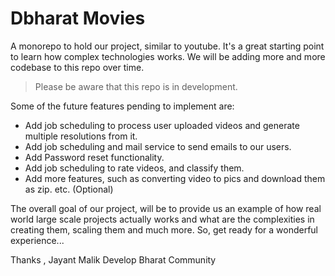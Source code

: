 # Dbharat Movies

A monorepo to hold our project, similar to youtube. It's a great starting point to learn how complex technologies works. We will be adding more and more codebase to this repo over time.

> Please be aware that this repo is in development.

Some of the future features pending to implement are:

- Add job scheduling to process user uploaded videos and generate multiple resolutions from it.
- Add job scheduling and mail service to send emails to our users.
- Add Password reset functionality.
- Add job scheduling to rate videos, and classify them.
- Add more features, such as converting video to pics and download them as zip. etc. (Optional)

The overall goal of our project, will be to provide us an example of how real world large scale projects actually works and what are the complexities in creating them, scaling them and much more. So, get ready for a wonderful experience...

Thanks ,
Jayant Malik
Develop Bharat Community
